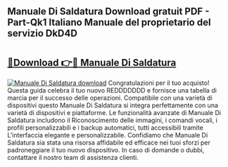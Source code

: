 ## Manuale Di Saldatura Download gratuit PDF - Part-Qk1 Italiano Manuale del proprietario del servizio DkD4D

# <h2><a href="http://dfam33.blite.top/?on=Manuale+Di+Saldatura">🔗Download 👉🔴 Manuale Di Saldatura</a></h2>

[![Manuale Di Saldatura download](https://i.imgur.com/lujVjoI.png)](http://dfam33.blite.top/?on=Manuale+Di+Saldatura)
Congratulazioni per il tuo acquisto! Questa guida celebra il tuo nuovo REDDDDDDD e fornisce una tabella di marcia per il successo delle operazioni. Compatibile con una varietà di dispositivi questo Manuale Di Saldatura si integra perfettamente con una varietà di dispositivi e piattaforme. Le funzionalità avanzate di Manuale Di Saldatura includono il Riconoscimento delle immagini, i comandi vocali, i profili personalizzabili e i backup automatici, tutti accessibili tramite L'interfaccia elegante e personalizzabile. Confidiamo che Manuale Di Saldatura sia stata una risorsa affidabile ed efficace nei tuoi sforzi per padroneggiare il tuo nuovo dispositivo. In caso di domande o dubbi, contattare il nostro team di assistenza clienti.
